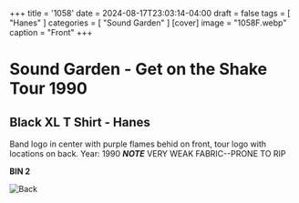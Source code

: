 +++
title = '1058'
date = 2024-08-17T23:03:14-04:00
draft = false
tags = [ "Hanes" ]
categories = [ "Sound Garden" ]
[cover]
image = "1058F.webp"
caption = "Front"
+++
# Sound Garden - Get on the Shake Tour 1990
## Black XL T Shirt - Hanes

Band logo in center with purple flames behid on front, tour logo with locations on back. Year: 1990
***NOTE*** VERY WEAK FABRIC--PRONE TO RIP

**BIN 2**

![Back](/1055B.webp)